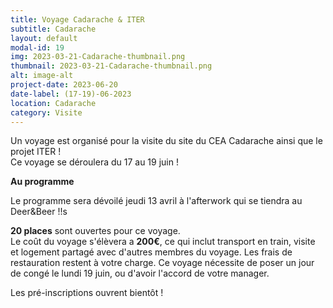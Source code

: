 ```yaml
---
title: Voyage Cadarache & ITER
subtitle: Cadarache
layout: default
modal-id: 19
img: 2023-03-21-Cadarache-thumbnail.png
thumbnail: 2023-03-21-Cadarache-thumbnail.png
alt: image-alt
project-date: 2023-06-20
date-label: (17-19)-06-2023
location: Cadarache
category: Visite
---
```


Un voyage est organisé pour la visite du site du CEA Cadarache ainsi que le projet ITER !  
Ce voyage se déroulera du 17 au 19 juin !

**Au programme**

Le programme sera dévoilé jeudi 13 avril à l'afterwork qui se tiendra au Deer&Beer !!s

**20 places** sont ouvertes pour ce voyage.  
Le coût du voyage s'élèvera a **200€**, ce qui inclut transport en train, visite et logement partagé avec d'autres membres du voyage.
Les frais de restauration restent à votre charge.
Ce voyage nécessite de poser un jour de congé le lundi 19 juin, ou d'avoir l'accord de votre manager.

Les pré-inscriptions ouvrent bientôt !

